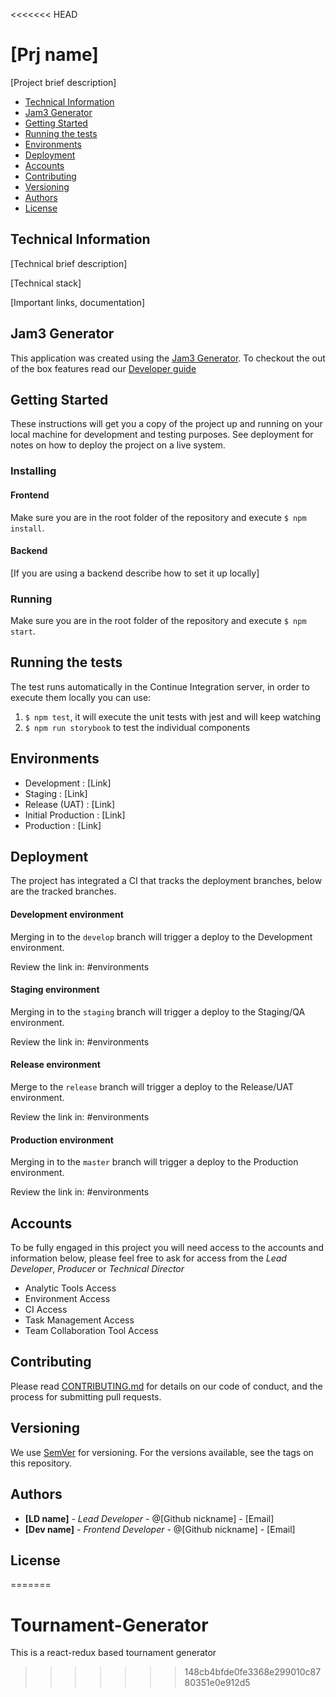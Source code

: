 <<<<<<< HEAD
# [Prj name]

[Project brief description]

* [Technical Information](#technical-information)
* [Jam3 Generator](#jam3-generator)
* [Getting Started](#getting-started)
* [Running the tests](#running-the-tests)
* [Environments](#environments)
* [Deployment](#deployment)
* [Accounts](#accounts)
* [Contributing](#contributing)
* [Versioning](#versioning)
* [Authors](#authors)
* [License](#license)

## Technical Information

[Technical brief description]

[Technical stack]

[Important links, documentation]

## Jam3 Generator

This application was created using the [Jam3 Generator](https://github.com/Jam3/nyg-jam3). To checkout the out
of the box features read our [Developer guide](docs/DEVELOPER_GUIDE.md)

## Getting Started

These instructions will get you a copy of the project up and running on your local machine for development and testing
purposes. See deployment for notes on how to deploy the project on a live system.

### Installing

#### Frontend

Make sure you are in the root folder of the repository and execute `$ npm install`.

#### Backend

[If you are using a backend describe how to set it up locally]

### Running

Make sure you are in the root folder of the repository and execute `$ npm start`.

## Running the tests

The test runs automatically in the Continue Integration server, in order to execute them locally you can use:

1.  `$ npm test`, it will execute the unit tests with jest and will keep watching
2.  `$ npm run storybook` to test the individual components

## Environments

* Development : [Link]
* Staging : [Link]
* Release (UAT) : [Link]
* Initial Production : [Link]
* Production : [Link]

## Deployment

The project has integrated a CI that tracks the deployment branches, below are the tracked branches.

#### Development environment

Merging in to the `develop` branch will trigger a deploy to the Development environment.

Review the link in: #environments

#### Staging environment

Merging in to the `staging` branch will trigger a deploy to the Staging/QA environment.

Review the link in: #environments

#### Release environment

Merge to the `release` branch will trigger a deploy to the Release/UAT environment.

Review the link in: #environments

#### Production environment

Merging in to the `master` branch will trigger a deploy to the Production environment.

Review the link in: #environments

## Accounts

To be fully engaged in this project you will need access to the accounts and information below, please feel free to ask for access from the _Lead
Developer_, _Producer_ or _Technical Director_

* Analytic Tools Access
* Environment Access
* CI Access
* Task Management Access
* Team Collaboration Tool Access

## Contributing

Please read [CONTRIBUTING.md](docs/CONTRIBUTING.md) for details on our code of conduct, and the process for submitting
pull requests.

## Versioning

We use [SemVer](http://semver.org/) for versioning. For the versions available, see the tags on this repository.

## Authors

* **[LD name]** - _Lead Developer_ - @[Github nickname] - [Email]
* **[Dev name]** - _Frontend Developer_ - @[Github nickname] - [Email]

## License


=======
# Tournament-Generator
This is a react-redux based tournament generator
>>>>>>> 148cb4bfde0fe3368e299010c8780351e0e912d5
